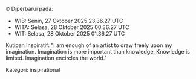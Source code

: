 ⏰ Diperbarui pada:
- WIB: Senin, 27 Oktober 2025 23.36.27 UTC
- WITA: Selasa, 28 Oktober 2025 00.36.27 UTC
- WIT: Selasa, 28 Oktober 2025 01.36.27 UTC

Kutipan Inspiratif:
"I am enough of an artist to draw freely upon my imagination. Imagination is more important than knowledge. Knowledge is limited. Imagination encircles the world."


Kategori: inspirational

